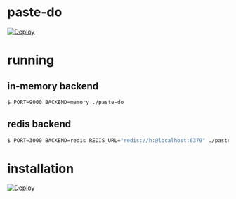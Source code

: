 # paste-do

[![Deploy](https://www.herokucdn.com/deploy/button.png)](https://heroku.com/deploy)

# running

## in-memory backend

```bash
$ PORT=9000 BACKEND=memory ./paste-do
```

## redis backend

```bash
$ PORT=3000 BACKEND=redis REDIS_URL="redis://h:@localhost:6379" ./paste-do
```

# installation
[![Deploy](https://www.herokucdn.com/deploy/button.png)](https://heroku.com/deploy)

